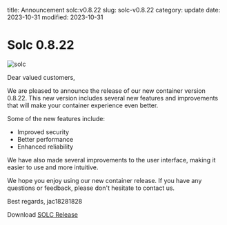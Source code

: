 title: Announcement solc:v0.8.22
slug: solc-v0.8.22
category: update
date: 2023-10-31
modified: 2023-10-31

# Solc 0.8.22

![solc]({static}/images/universe/solc.png)

Dear valued customers,

We are pleased to announce the release of our new container version 0.8.22. This new version includes several new features and improvements that will make your container experience even better.

Some of the new features include:

- Improved security
- Better performance
- Enhanced reliability

We have also made several improvements to the user interface, making it easier to use and more intuitive.

We hope you enjoy using our new container release. If you have any questions or feedback, please don't hesitate to contact us.

Best regards,
jac18281828

Download [SOLC Release]()


